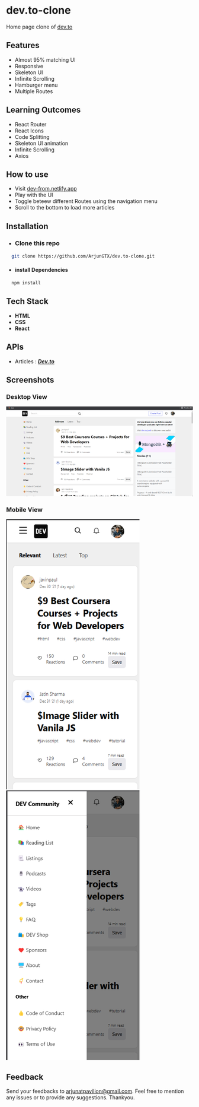 # dev.to-clone

Home page clone of [dev.to](https://dev.to/)

## Features

- Almost 95% matching UI
- Responsive
- Skeleton UI
- Infinite Scrolling
- Hamburger menu
- Multiple Routes

## Learning Outcomes

- React Router
- React Icons
- Code Splitting
- Skeleton UI animation
- Infinite Scrolling
- Axios

## How to use

- Visit [dev-from.netlify.app](https://dev-from.netlify.app)
- Play with the UI
- Toggle beteew different Routes using the navigation menu
- Scroll to the bottom to load more articles

## Installation

- ### Clone this repo

```bash
  git clone https://github.com/ArjunGTX/dev.to-clone.git
```

- #### install Dependencies

```bash
  npm install
```

## Tech Stack

- **HTML**
- **CSS**
- **React**

## APIs

- Articles : [**_Dev.to_**](https://dev.to/api/articles)

## Screenshots

### Desktop View

![home](https://github.com/ArjunGTX/dev.to-clone/blob/master/screenshots/home-desktop.png)

### Mobile View

![home](https://github.com/ArjunGTX/dev.to-clone/blob/master/screenshots/home-mobile.png)
![nav](https://github.com/ArjunGTX/dev.to-clone/blob/master/screenshots/nav-mobile.png)

## Feedback

Send your feedbacks to [arjunatpavilion@gmail.com](mailto:arjunatpavilion@gmail.com). Feel free to mention any issues or to provide any suggestions. Thankyou.
